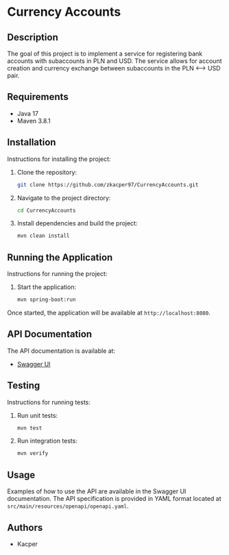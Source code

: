 # Currency Accounts

## Description
The goal of this project is to implement a service for registering bank accounts with subaccounts in PLN and USD. The service allows for account creation and currency exchange between subaccounts in the PLN <--> USD pair.

## Requirements
- Java 17
- Maven 3.8.1

## Installation
Instructions for installing the project:

1. Clone the repository:
    ```sh
    git clone https://github.com/zkacper97/CurrencyAccounts.git
    ```
2. Navigate to the project directory:
    ```sh
    cd CurrencyAccounts
    ```
3. Install dependencies and build the project:
    ```sh
    mvn clean install
    ```

## Running the Application
Instructions for running the project:

1. Start the application:
    ```sh
    mvn spring-boot:run
    ```

Once started, the application will be available at `http://localhost:8080`.

## API Documentation
The API documentation is available at:
- [Swagger UI](http://localhost:8080/swagger-ui/index.html)

## Testing
Instructions for running tests:

1. Run unit tests:
    ```sh
    mvn test
    ```

2. Run integration tests:
    ```sh
    mvn verify
    ```

## Usage
Examples of how to use the API are available in the Swagger UI documentation. The API specification is provided in YAML format located at `src/main/resources/openapi/openapi.yaml`.

## Authors
- Kacper

